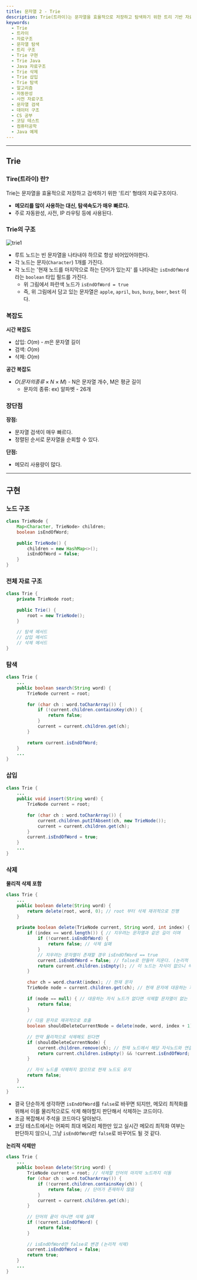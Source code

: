 ```yaml
---
title: 문자열 2 - Trie
description: Trie(트라이)는 문자열을 효율적으로 저장하고 탐색하기 위한 트리 기반 자료구조입니다. 이 글에서는 Trie의 구조, 시간·공간 복잡도, 장단점부터 Java로 구현한 삽입·탐색·삭제 코드까지 자세히 설명합니다.
keywords:
  - Trie
  - 트라이
  - 자료구조
  - 문자열 탐색
  - 트리 구조
  - Trie 구현
  - Trie Java
  - Java 자료구조
  - Trie 삭제
  - Trie 삽입
  - Trie 탐색
  - 알고리즘
  - 자동완성
  - 사전 자료구조
  - 문자열 검색
  - 데이터 구조
  - CS 공부
  - 코딩 테스트
  - 컴퓨터공학
  - Java 예제
---
```

---
## Trie
### Tire(트라이) 란?

Trie는 문자열을 효율적으로 저장하고 검색하기 위한 '트리' 형태의 자료구조이다.
- **메모리를 많이 사용하는 대신, 탐색속도가 매우 빠르다.**
- 주로 자동완성, 사전, IP 라우팅 등에 사용된다.

### Trie의 구조

![trie1](./assets/trie1.png)

- 루트 노드는 빈 문자열을 나타내야 하므로 항상 비어있어야한다.
- 각 노드는 문자(`Character`) 1개를 가진다.
- 각 노드는 '현재 노드를 마지막으로 하는 단어가 있는지' 를 나타내는 `isEndOfWord`라는 `boolean` 타입 필드를 가진다. 
	- 위 그림에서 파란색 노드가 `isEndOfWord = true`
	- 즉, 위 그림에서 담고 있는 문자열은 `apple`, `april`, `bus`, `busy`, `beer`, `best` 이다.

### 복잡도

**시간 복잡도**
- 삽입: $O(m)$ - $m$은 문자열 길이
- 검색: $O(m)$
- 삭제: $O(m)$

**공간 복잡도**
- $O(문자의종류 × N × M)$ - N은 문자열 개수, M은 평균 길이
	- 문자의 종류: ex) 알파벳 - 26개

### 장단점

**장점:**
- 문자열 검색이 매우 빠르다.
- 정렬된 순서로 문자열을 순회할 수 있다.

**단점:**
- 메모리 사용량이 많다.

---
## 구현
### 노드 구조

```java
class TrieNode {
    Map<Character, TrieNode> children;
    boolean isEndOfWord;
    
    public TrieNode() {
        children = new HashMap<>();
        isEndOfWord = false;
    }
}
```

### 전체 자료 구조

```java
class Trie { 
	private TrieNode root; 
	
	public Trie() { 
		root = new TrieNode(); 
	}
	
	// 탐색 메서드
	// 삽입 메서드
	// 삭제 메서드
}
```

### 탐색

```java
class Trie {
	...
	public boolean search(String word) { 
		TrieNode current = root; 
		
		for (char ch : word.toCharArray()) { 
			if (!current.children.containsKey(ch)) { 
				return false; 
			} 
			current = current.children.get(ch); 
		} 
		
		return current.isEndOfWord; 
	}	
	...
}
```

### 삽입

```java
class Trie {
	...
	public void insert(String word) { 
		TrieNode current = root; 
		
		for (char ch : word.toCharArray()) { 
			current.children.putIfAbsent(ch, new TrieNode()); 
			current = current.children.get(ch); 
		} 
		current.isEndOfWord = true; 
	}
	...
}
```

### 삭제

**물리적 삭제 포함**

```java
class Trie {
	...
	public boolean delete(String word) { 
		return delete(root, word, 0); // root 부터 삭제 재귀적으로 진행
	} 
	
	private boolean delete(TrieNode current, String word, int index) { 
		if (index == word.length()) { // 지우려는 문자열과 같은 길이 이며
			if (!current.isEndOfWord) { 
				return false; // 삭제 실패
			} 
			// 지우려는 문자열이 존재할 경우 isEndOfWord == true
			current.isEndOfWord = false; // false로 만들어 지운다. (논리적 삭제)
			return current.children.isEmpty(); // 이 노드는 자식이 없으니 삭제해도 돼! (물리적 삭제)
		} 
		
		char ch = word.charAt(index); // 현재 문자
		TrieNode node = current.children.get(ch); // 현재 문자에 대응하는 자식 노드
		
		if (node == null) { // 대응하는 자식 노드가 없다면 삭제할 문자열이 없는 것임
			return false; 
		}
		
		// 다음 문자로 재귀적으로 호출
		boolean shouldDeleteCurrentNode = delete(node, word, index + 1);
		
		// 만약 물리적으로 삭제해도 된다면
		if (shouldDeleteCurrentNode) { 
			current.children.remove(ch); // 현재 노드에서 해당 자식노드와 연결 제거
			return current.children.isEmpty() && !current.isEndOfWord; // 현재 노드도 삭제 가능한지 반환 (자식이 없고, 다른 단어의 끝이 아닐 때)
		} 
		
		// 자식 노드를 삭제하지 않으므로 현재 노드도 유지
		return false; 
	}
	...
}
```

- 결국 단순하게 생각하면 `isEndOfWord`를 `false`로 바꾸면 되지만, 메모리 최적화를 위해서 이를 물리적으로도 삭제 해야할지 판단해서 삭제하는 코드이다.
- 조금 복잡해서 주석을 코드마다 달아놨다.
- 코딩 테스트에서는 어짜피 최대 메모리 제한만 있고 실시간 메모리 최적화 여부는 판단하지 않으니, 그냥 `isEndOfWord`만 `false`로 바꾸어도 될 것 같다.

**논리적 삭제만**

```java
class Trie {
	...
	public boolean delete(String word) { 
		TrieNode current = root; // 삭제할 단어의 마지막 노드까지 이동 
		for (char ch : word.toCharArray()) { 
			if (!current.children.containsKey(ch)) { 
				return false; // 단어가 존재하지 않음 
			} 
			current = current.children.get(ch); 
		} 
		
		// 단어의 끝이 아니면 삭제 실패 
		if (!current.isEndOfWord) { 
			return false; 
		} 
		
		// isEndOfWord만 false로 변경 (논리적 삭제) 
		current.isEndOfWord = false; 
		return true; 
	}	
	...
}
```